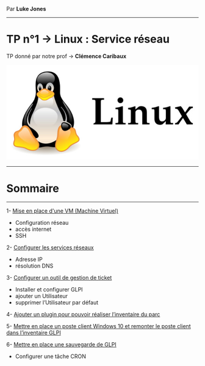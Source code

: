 Par **Luke Jones** 

---
# TP n°1 -> **Linux : Service réseau**

TP donné par notre prof -> **Clémence Caribaux**

![](Image/linux_logo.jpg)

----
# **Sommaire**

----

1- [Mise en place d'une VM (Machine Virtuel)](https://github.com/Luke859/TP-Linux/blob/main/1-Mise%20en%20place%20d'une%20VM.md)
- Configuration réseau 
- accès internet 
- SSH

2- [Configurer les services réseaux]()
- Adresse IP
- résolution DNS

3- [Configurer un outil de gestion de ticket]()
- Installer et configurer GLPI 
- ajouter un Utilisateur
- supprimer l’Utilisateur par défaut

4- [Ajouter un plugin pour pouvoir réaliser l’inventaire du parc]()


5- [Mettre en place un poste client Windows 10 et remonter le poste client dans l’inventaire GLPI]()

6- [Mettre en place une sauvegarde de GLPI]()
- Configurer une tâche CRON



